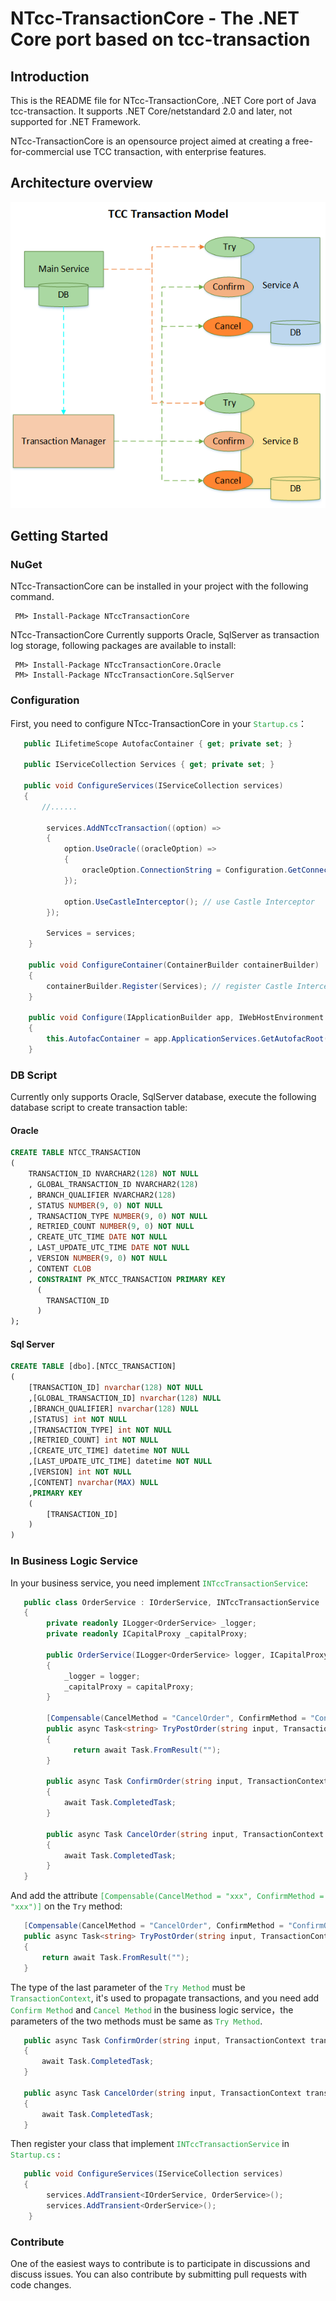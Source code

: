 # NTcc-TransactionCore - The .NET Core port based on tcc-transaction 


## Introduction

This is the README file for NTcc-TransactionCore, .NET Core port of Java tcc-transaction. It supports .NET Core/netstandard 2.0 and later, not supported for .NET Framework.

NTcc-TransactionCore is an opensource project aimed at creating a free-for-commercial use TCC transaction, with enterprise features.

## Architecture overview
![Architecture.png](https://github.com/wzl-bxg/NTcc-TransactionCore/blob/main/TCC%20Architecture.png)

## Getting Started

### NuGet

NTcc-TransactionCore can be installed in your project with the following command.

~~~shell
 PM> Install-Package NTccTransactionCore
~~~

NTcc-TransactionCore Currently supports Oracle, SqlServer as transaction log storage, following packages are available to install:

~~~shell
 PM> Install-Package NTccTransactionCore.Oracle
 PM> Install-Package NTccTransactionCore.SqlServer
~~~

### Configuration

First, you need to configure NTcc-TransactionCore in your <font color="#28a745">`Startup.cs`</font>：

~~~c#
   public ILifetimeScope AutofacContainer { get; private set; }

   public IServiceCollection Services { get; private set; }

   public void ConfigureServices(IServiceCollection services)
   {
       //......
           
        services.AddNTccTransaction((option) =>
        {
            option.UseOracle((oracleOption) =>
            {
                oracleOption.ConnectionString = Configuration.GetConnectionString("Your ConnectionStrings");// 						configure db connectiong
            });

            option.UseCastleInterceptor(); // use Castle Interceptor
        });

        Services = services;
    }

    public void ConfigureContainer(ContainerBuilder containerBuilder)
    {
        containerBuilder.Register(Services); // register Castle Interceptor
    }

	public void Configure(IApplicationBuilder app, IWebHostEnvironment env)
    {
        this.AutofacContainer = app.ApplicationServices.GetAutofacRoot();
    }
~~~

### DB Script

Currently only supports Oracle, SqlServer database, execute the following database script to create transaction table:

#### Oracle

~~~sql
CREATE TABLE NTCC_TRANSACTION 
(
    TRANSACTION_ID NVARCHAR2(128) NOT NULL 
	, GLOBAL_TRANSACTION_ID NVARCHAR2(128)
	, BRANCH_QUALIFIER NVARCHAR2(128) 
	, STATUS NUMBER(9, 0) NOT NULL 
	, TRANSACTION_TYPE NUMBER(9, 0) NOT NULL 
	, RETRIED_COUNT NUMBER(9, 0) NOT NULL 
	, CREATE_UTC_TIME DATE NOT NULL 
	, LAST_UPDATE_UTC_TIME DATE NOT NULL 
	, VERSION NUMBER(9, 0) NOT NULL 
	, CONTENT CLOB 
	, CONSTRAINT PK_NTCC_TRANSACTION PRIMARY KEY 
	  (
	    TRANSACTION_ID 
	  )
);
~~~

#### Sql Server

~~~sql
CREATE TABLE [dbo].[NTCC_TRANSACTION] 
(
	[TRANSACTION_ID] nvarchar(128) NOT NULL 
	,[GLOBAL_TRANSACTION_ID] nvarchar(128) NULL 
	,[BRANCH_QUALIFIER] nvarchar(128) NULL 
	,[STATUS] int NOT NULL 
	,[TRANSACTION_TYPE] int NOT NULL 
	,[RETRIED_COUNT] int NOT NULL 
	,[CREATE_UTC_TIME] datetime NOT NULL 
	,[LAST_UPDATE_UTC_TIME] datetime NOT NULL 
	,[VERSION] int NOT NULL 
	,[CONTENT] nvarchar(MAX) NULL 
	,PRIMARY KEY 
	(
		[TRANSACTION_ID]
	)
)
~~~



### In Business Logic Service

In your business service, you need implement <font color="#28a745">`INTccTransactionService`</font>:

~~~c#
   public class OrderService : IOrderService, INTccTransactionService
   {
        private readonly ILogger<OrderService> _logger;
        private readonly ICapitalProxy _capitalProxy;

        public OrderService(ILogger<OrderService> logger, ICapitalProxy capitalProxy)
        {
            _logger = logger;
            _capitalProxy = capitalProxy;
        }

        [Compensable(CancelMethod = "CancelOrder", ConfirmMethod = "ConfirmOrder")]
        public async Task<string> TryPostOrder(string input, TransactionContext transactionContext = null)
        {
              return await Task.FromResult("");
        }

        public async Task ConfirmOrder(string input, TransactionContext transactionContext = null)
        {
            await Task.CompletedTask;
        }

        public async Task CancelOrder(string input, TransactionContext transactionContext = null)
        {
            await Task.CompletedTask;
        }
   }
~~~

And add the attribute  <font color="#28a745">`[Compensable(CancelMethod = "xxx", ConfirmMethod = "xxx")]` </font>on the `Try` method:

 ~~~c#
 	[Compensable(CancelMethod = "CancelOrder", ConfirmMethod = "ConfirmOrder")]
    public async Task<string> TryPostOrder(string input, TransactionContext transactionContext = null)
    {       
        return await Task.FromResult("");
    }
 ~~~

The type of the last parameter of the <font color="#28a745">`Try Method`</font> must be <font color="#28a745">`TransactionContext`</font>, it's used to propagate transactions, and you need add <font color="#28a745">`Confirm Method`</font> and <font color="#28a745">`Cancel Method`</font> in the business logic service，the parameters of the two methods must be same as <font color="#28a745">`Try Method`</font>.

~~~C#
   public async Task ConfirmOrder(string input, TransactionContext transactionContext = null)
   {
       await Task.CompletedTask;
   }

   public async Task CancelOrder(string input, TransactionContext transactionContext = null)
   {
       await Task.CompletedTask;
   }
~~~

Then register your class that implement   <font color="#28a745">`INTccTransactionService`</font>  in  <font color="#28a745">`Startup.cs`</font> :

```c#
   public void ConfigureServices(IServiceCollection services)
   {
		services.AddTransient<IOrderService, OrderService>();
	  	services.AddTransient<OrderService>();
	}
```

### Contribute

One of the easiest ways to contribute is to participate in discussions and discuss issues. You can also contribute by submitting pull requests with code changes.